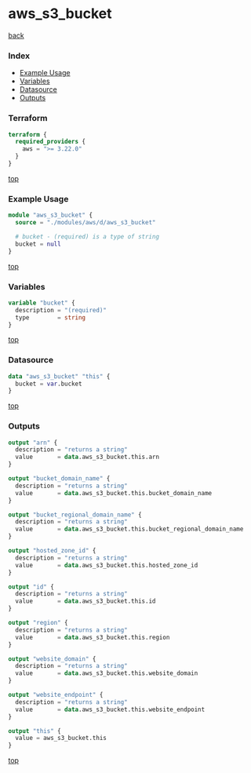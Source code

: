 # aws_s3_bucket

[back](../aws.md)

### Index

- [Example Usage](#example-usage)
- [Variables](#variables)
- [Datasource](#datasource)
- [Outputs](#outputs)

### Terraform

```terraform
terraform {
  required_providers {
    aws = ">= 3.22.0"
  }
}
```

[top](#index)

### Example Usage

```terraform
module "aws_s3_bucket" {
  source = "./modules/aws/d/aws_s3_bucket"

  # bucket - (required) is a type of string
  bucket = null
}
```

[top](#index)

### Variables

```terraform
variable "bucket" {
  description = "(required)"
  type        = string
}
```

[top](#index)

### Datasource

```terraform
data "aws_s3_bucket" "this" {
  bucket = var.bucket
}
```

[top](#index)

### Outputs

```terraform
output "arn" {
  description = "returns a string"
  value       = data.aws_s3_bucket.this.arn
}

output "bucket_domain_name" {
  description = "returns a string"
  value       = data.aws_s3_bucket.this.bucket_domain_name
}

output "bucket_regional_domain_name" {
  description = "returns a string"
  value       = data.aws_s3_bucket.this.bucket_regional_domain_name
}

output "hosted_zone_id" {
  description = "returns a string"
  value       = data.aws_s3_bucket.this.hosted_zone_id
}

output "id" {
  description = "returns a string"
  value       = data.aws_s3_bucket.this.id
}

output "region" {
  description = "returns a string"
  value       = data.aws_s3_bucket.this.region
}

output "website_domain" {
  description = "returns a string"
  value       = data.aws_s3_bucket.this.website_domain
}

output "website_endpoint" {
  description = "returns a string"
  value       = data.aws_s3_bucket.this.website_endpoint
}

output "this" {
  value = aws_s3_bucket.this
}
```

[top](#index)